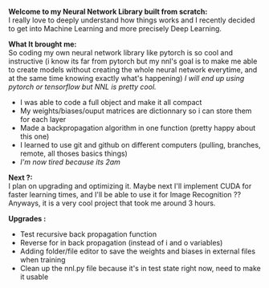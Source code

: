 **Welcome to my Neural Network Library built from scratch:**<br>
I really love to deeply understand how things works and I recently decided to get into Machine Learning and more precisely Deep Learning.

**What It brought me:**<br>
So coding my own neural network library like pytorch is so cool and instructive 
(i know its far from pytorch but  my nnl's goal is to make me able to create models without creating the whole neural network everytime, and at the same time knowing exactly what's happening)
*I will end up using pytorch or tensorflow but NNL is pretty cool.*
 - I was able to code a full object and make it all compact
 - My weights/biases/ouput matrices are dictionnary so i can store them for each layer
 - Made a backpropagation algorithm in one function (pretty happy about this one)
 - I learned to use git and github on different computers (pulling, branches, remote, all thoses basics things)
 - *I'm now tired because its 2am*

**Next ?:**<br>
I plan on upgrading and optimizing it.
Maybe next I'll implement CUDA for faster learning times, and I'll be able to use it for Image Recognition ??
Anyways, it is a very cool project that took me around 3 hours. 

**Upgrades :**<br>
 - Test recursive back propagation function
 - Reverse for in back propagation (instead of i and o variables)
 - Adding folder/file editor to save the weights and biases in external files when training
 - Clean up the nnl.py file because it's in test state right now, need to make it usable